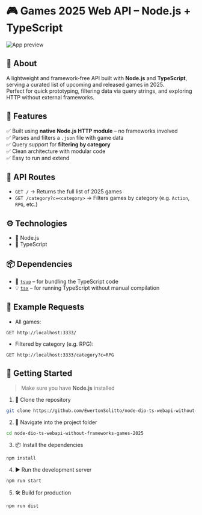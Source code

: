 # 🎮 Games 2025 Web API – Node.js + TypeScript

<img src="https://github.com/EwertonSolitto/node-dio-ts-webapi-without-frameworks-games-2025/blob/main/asset/preview.png" alt="App preview" />

## 📝 About

A lightweight and framework-free API built with **Node.js** and **TypeScript**, serving a curated list of upcoming and released games in 2025.  
Perfect for quick prototyping, filtering data via query strings, and exploring HTTP without external frameworks.

## 🧩 Features

✅ Built using **native Node.js HTTP module** – no frameworks involved  
✅ Parses and filters a `.json` file with game data  
✅ Query support for **filtering by category**  
✅ Clean architecture with modular code  
✅ Easy to run and extend

## 📁 API Routes

- `GET /` → Returns the full list of 2025 games  
- `GET /category?c=<category>` → Filters games by category (e.g. `Action`, `RPG`, etc.)

## ⚙️ Technologies

- 🧠 Node.js  
- 🔡 TypeScript

## 📦 Dependencies

- 🚀 [`tsup`](https://www.npmjs.com/package/tsup) – for bundling the TypeScript code  
- 💡 [`tsx`](https://www.npmjs.com/package/tsx) – for running TypeScript without manual compilation

## 🧪 Example Requests

- All games:

```nginx
GET http://localhost:3333/
```

- Filtered by category (e.g. RPG):

```nginx
GET http://localhost:3333/category?c=RPG
```

## 🚀 Getting Started

> Make sure you have **Node.js** installed

1. 📁 Clone the repository

```bash
git clone https://github.com/EwertonSolitto/node-dio-ts-webapi-without-frameworks-games-2025.git
```

2. 📂 Navigate into the project folder

```bash
cd node-dio-ts-webapi-without-frameworks-games-2025
```

3. 📦 Install the dependencies

```bash
npm install
```

4. ▶️ Run the development server

```bash
npm run start
```

5. 🛠 Build for production

```bash
npm run dist
```
